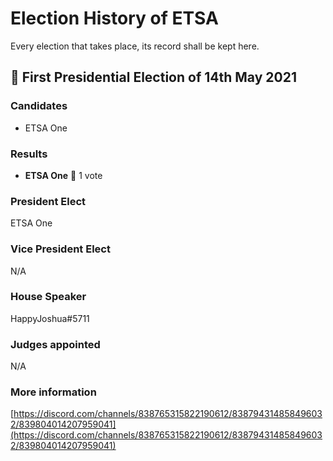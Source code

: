 # Election History of ETSA

Every election that takes place, its record shall be kept here.

## 💃 First Presidential Election of 14th May 2021

### Candidates

- ETSA One

### Results

- **ETSA One** 🗽 1 vote

### President Elect

ETSA One

### Vice President Elect

N/A

### House Speaker

HappyJoshua#5711

### Judges appointed

N/A

### More information

[https://discord.com/channels/838765315822190612/838794314858496032/839804014207959041](https://discord.com/channels/838765315822190612/838794314858496032/839804014207959041)
